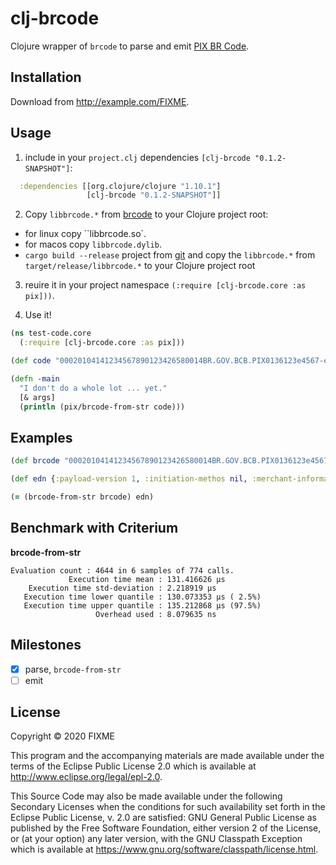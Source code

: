 # clj-brcode

Clojure wrapper of `brcode` to parse and emit [PIX BR Code](https://www.bcb.gov.br/content/estabilidadefinanceira/spb_docs/ManualBRCode.pdf).

## Installation

Download from http://example.com/FIXME.

## Usage

1. include in your `project.clj` dependencies `[clj-brcode "0.1.2-SNAPSHOT"]`:

```clojure
  :dependencies [[org.clojure/clojure "1.10.1"]
                 [clj-brcode "0.1.2-SNAPSHOT"]]
```
 2. Copy `libbrcode.*` from [brcode](https://github.com/naomijub/brcode/tree/master/clj-brcode) to your Clojure project root:
 - for linux copy ``libbrcode.so`.
 - for macos copy `libbrcode.dylib`.
 - `cargo build --release` project from [git](https://github.com/naomijub/brcode) and copy the `libbrcode.*` from `target/release/libbrcode.*` to your Clojure project root

3. reuire it in your project namespace `(:require [clj-brcode.core :as pix]))`.

4. Use it!
```clojure
(ns test-code.core
  (:require [clj-brcode.core :as pix]))

(def code "00020104141234567890123426580014BR.GOV.BCB.PIX0136123e4567-e12b-12d1-a456-42665544000027300012BR.COM.OUTRO011001234567895204000053039865406123.455802BR5917NOME DO RECEBEDOR6008BRASILIA61087007490062190515RP12345678-201980390012BR.COM.OUTRO01190123.ABCD.3456.WXYZ6304AD38")

(defn -main
  "I don't do a whole lot ... yet."
  [& args]
  (println (pix/brcode-from-str code)))
```

## Examples

```clojure
(def brcode "00020104141234567890123426580014BR.GOV.BCB.PIX0136123e4567-e12b-12d1-a456-42665544000027300012BR.COM.OUTRO011001234567895204000053039865406123.455802BR5917NOME DO RECEBEDOR6008BRASILIA61087007490062190515RP12345678-201980390012BR.COM.OUTRO01190123.ABCD.3456.WXYZ6304AD38")

(def edn {:payload-version 1, :initiation-methos nil, :merchant-information [{:id 26, :info [{:id 0, :info "BR.GOV.BCB.PIX"}, {:id 1, :info "123e4567-e12b-12d1-a456-426655440000"}]}, {:id 27, :info [{:id 0, :info "BR.COM.OUTRO"}, {:id 1, :info "0123456789"}]}], :merchant-category-code 0, :merchant-name "NOME DO RECEBEDOR", :merchant-city "BRASILIA", :postal-code "70074900", :currency "986", :amount 123.45, :country-code "BR", :field-template [{:reference-label "RP12345678-2019"}], :crc1610 "AD38", :templates [{:id 80, :info [{:id 0, :info "BR.COM.OUTRO"}, {:id 1, :info "0123.ABCD.3456.WXYZ"}]}]})

(= (brcode-from-str brcode) edn)
```

## Benchmark with Criterium

**brcode-from-str**
```
Evaluation count : 4644 in 6 samples of 774 calls.
             Execution time mean : 131.416626 µs
    Execution time std-deviation : 2.218919 µs
   Execution time lower quantile : 130.073353 µs ( 2.5%)
   Execution time upper quantile : 135.212868 µs (97.5%)
                   Overhead used : 8.079635 ns
```

## Milestones
- [x] parse, `brcode-from-str`
- [ ] emit 

## License

Copyright © 2020 FIXME

This program and the accompanying materials are made available under the
terms of the Eclipse Public License 2.0 which is available at
http://www.eclipse.org/legal/epl-2.0.

This Source Code may also be made available under the following Secondary
Licenses when the conditions for such availability set forth in the Eclipse
Public License, v. 2.0 are satisfied: GNU General Public License as published by
the Free Software Foundation, either version 2 of the License, or (at your
option) any later version, with the GNU Classpath Exception which is available
at https://www.gnu.org/software/classpath/license.html.
